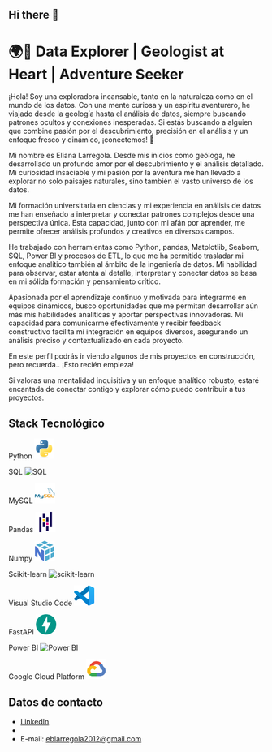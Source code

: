 ## **Hi there** 👋

# 🌍🚀 **Data Explorer | Geologist at Heart | Adventure Seeker**

¡Hola! Soy una exploradora incansable, tanto en la naturaleza como en el mundo de los datos. Con una mente curiosa y un espíritu aventurero, he viajado desde la geología hasta el análisis de datos, siempre buscando patrones ocultos y conexiones inesperadas. Si estás buscando a alguien que combine pasión por el descubrimiento, precisión en el análisis y un enfoque fresco y dinámico, ¡conectemos! 🌟

Mi nombre es Eliana Larregola. Desde mis inicios como geóloga, he desarrollado un profundo amor por el descubrimiento y el análisis detallado. Mi curiosidad insaciable y mi pasión por la aventura me han llevado a explorar no solo paisajes naturales, sino también el vasto universo de los datos.

Mi formación universitaria en ciencias y mi experiencia en análisis de datos me han enseñado a interpretar y conectar patrones complejos desde una perspectiva única. Esta capacidad, junto con mi afán por aprender, me permite ofrecer análisis profundos y creativos en diversos campos.

He trabajado con herramientas como Python, pandas, Matplotlib, Seaborn, SQL, Power BI y procesos de ETL, lo que me ha permitido trasladar mi enfoque analítico también al ámbito de la ingeniería de datos. Mi habilidad para observar, estar atenta al detalle, interpretar y conectar datos se basa en mi sólida formación y pensamiento crítico.

Apasionada por el aprendizaje continuo y motivada para integrarme en equipos dinámicos, busco oportunidades que me permitan desarrollar aún más mis habilidades analíticas y aportar perspectivas innovadoras. Mi capacidad para comunicarme efectivamente y recibir feedback constructivo facilita mi integración en equipos diversos, asegurando un análisis preciso y contextualizado en cada proyecto.

En este perfil podrás ir viendo algunos de mis proyectos en construcción, pero recuerda.. ¡Esto recién empieza!

Si valoras una mentalidad inquisitiva y un enfoque analítico robusto, estaré encantada de conectar contigo y explorar cómo puedo contribuir a tus proyectos.

## **Stack Tecnológico**

<p align="left">
  Python <img src="https://raw.githubusercontent.com/devicons/devicon/master/icons/python/python-original.svg" alt="python" width="40" height="40"/>
  
  SQL <img src="https://img.icons8.com/ios-filled/50/000000/sql.png" alt="SQL" width="40" height="40"/>
  
  MySQL <img src="https://raw.githubusercontent.com/devicons/devicon/master/icons/mysql/mysql-original-wordmark.svg" alt="mysql" width="40" height="40"/> 
  
  Pandas <img src="https://raw.githubusercontent.com/devicons/devicon/master/icons/pandas/pandas-original.svg" alt="pandas" width="40" height="40"/> 
  
  Numpy <img src="https://raw.githubusercontent.com/devicons/devicon/master/icons/numpy/numpy-original.svg" alt="numpy" width="40" height="40"/> 
  
  Scikit-learn <img src="https://upload.wikimedia.org/wikipedia/commons/0/05/Scikit_learn_logo_small.svg" alt="scikit-learn" width="40" height="40"/> 
  
  Visual Studio Code <img src="https://raw.githubusercontent.com/devicons/devicon/master/icons/vscode/vscode-original.svg" alt="Visual Studio Code" width="40" height="40"/> 

  FastAPI <img src="https://raw.githubusercontent.com/devicons/devicon/master/icons/fastapi/fastapi-original.svg" alt="fastapi" width="40" height="40"/> 
  
  Power BI <img src="https://github.com/microsoft/PowerBI-Icons/blob/main/SVG/Power-BI.svg" alt="Power BI" width="40" height="40"/>
  
  Google Cloud Platform <img src="https://raw.githubusercontent.com/devicons/devicon/master/icons/googlecloud/googlecloud-original.svg" alt="Google Cloud Platform" width="40" height="40"/>
</p>

## Datos de contacto

- [LinkedIn](www.linkedin.com/in/eliana-larregola)
- 
- E-mail: eblarregola2012@gmail.com
